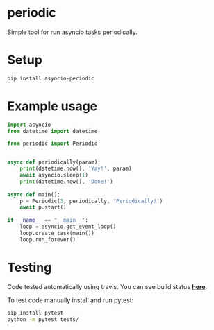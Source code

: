 # periodic

Simple tool for run asyncio tasks periodically.

# Setup

```bash
pip install asyncio-periodic
```


# Example usage

```python
import asyncio
from datetime import datetime

from periodic import Periodic


async def periodically(param):
    print(datetime.now(), 'Yay!', param)
    await asyncio.sleep(1)
    print(datetime.now(), 'Done!')
    
async def main():
    p = Periodic(3, periodically, 'Periodically!')
    await p.start()
    
if __name__ == "__main__":
    loop = asyncio.get_event_loop()
    loop.create_task(main())
    loop.run_forever()
```

# Testing

Code tested automatically using travis. You can see build status **[here](https://travis-ci.com/vd2org/periodic)**.

To test code manually install and run pytest:

```bash
pip install pytest
python -m pytest tests/
```